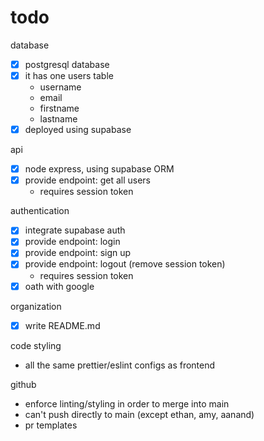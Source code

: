 # todo

database

- [x] postgresql database
- [x] it has one users table
  - username
  - email
  - firstname
  - lastname
- [x] deployed using supabase

api

- [x] node express, using supabase ORM
- [x] provide endpoint: get all users
  - requires session token

authentication

- [x] integrate supabase auth
- [x] provide endpoint: login
- [x] provide endpoint: sign up
- [x] provide endpoint: logout (remove session token)
  - requires session token
- [x] oath with google

organization

- [x] write README.md

code styling

- all the same prettier/eslint configs as frontend

github

- enforce linting/styling in order to merge into main
- can't push directly to main (except ethan, amy, aanand)
- pr templates
